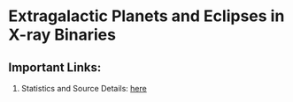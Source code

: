 # Extragalactic Planets and Eclipses in X-ray Binaries

## Important Links:
1. Statistics and Source Details: [here](https://github.com/sammarth-k/extragalactic-search/tree/main/source%20info)
